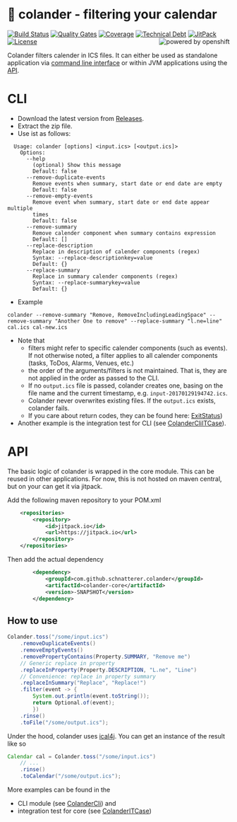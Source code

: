 # 📆 colander - filtering your calendar 

[![Build Status](https://jenkins.schnatterer.info/job/colander/job/develop//badge/icon)](https://jenkins.schnatterer.info/job/colander/job/develop/)
[![Quality Gates](https://sonarqube.schnatterer.info/api/badges/gate?key=info.schnatterer.colander:colander-parent)](http://sonarqube.schnatterer.info/dashboard?id=info.schnatterer.colander%3Acolander-parent&did=1)
[![Coverage](https://img.shields.io/sonar/https/sonarqube.schnatterer.info/info.schnatterer.colander:colander-parent/coverage.svg)](http://sonarqube.schnatterer.info/dashboard?id=info.schnatterer.colander%3Acolander-parent&did=1)
[![Technical Debt](https://img.shields.io/sonar/https/sonarqube.schnatterer.info/info.schnatterer.colander:colander-parent/tech_debt.svg)](http://sonarqube.schnatterer.info/dashboard?id=info.schnatterer.colander%3Acolander-parent&did=1)
[![JitPack](https://www.jitpack.io/v/schnatterer/colander.svg)](https://www.jitpack.io/#schnatterer/colander)
[![License](https://img.shields.io/github/license/schnatterer/colander.svg)](LICENSE)
[<img alt="powered by openshift" align="right" src="https://www.openshift.com/images/logos/powered_by_openshift.png"/>](https://www.openshift.com/)

Colander filters calender in ICS files. It can either be used as standalone application via [command line interface](#cli) or within 
JVM applications using the [API](#api). 

# CLI

* Download the latest version from [Releases](https://github.com/schnatterer/colander/releases).
* Extract the zip file.
* Use ist as follows:
```
  Usage: colander [options] <input.ics> [<output.ics]>
    Options:
      --help
        (optional) Show this message
        Default: false
      --remove-duplicate-events
        Remove events when summary, start date or end date are empty
        Default: false
      --remove-empty-events
        Remove event when summary, start date or end date appear multiple
        times
        Default: false
      --remove-summary
        Remove calender component when summary contains expression
        Default: []
      --replace-description
        Replace in description of calender components (regex)
        Syntax: --replace-descriptionkey=value
        Default: {}
      --replace-summary
        Replace in summary calender components (regex)
        Syntax: --replace-summarykey=value
        Default: {}

```
* Example 
```
colander --remove-summary "Remove, RemoveIncludingLeadingSpace" --remove-summary "Another One to remove" --replace-summary "l.ne=line" cal.ics cal-new.ics
```
* Note that 
  * filters might refer to specific calender components (such as events). If not otherwise noted, a filter applies to all calender components (tasks, ToDos, Alarms, Venues, etc.)
  * the order of the arguments/filters is not maintained. That is, they are not applied in the order as passed
to the CLI.
  * If no `output.ics` file is passed, colander creates one, basing on the file name and the current timestamp, e.g. `input-20170129194742.ics`.
  * Colander never overwrites existing files. If the `output.ics` exists, colander fails.
  * If you care about return codes, they can be found here: [ExitStatus](cli/src/main/java/info/schnatterer/colander/cli/ExitStatus.java))
* Another example is the integration test for CLI (see [ColanderCliITCase](cli/src/test/java/info/schnatterer/colander/cli/ColanderCliITCase.java)). 

# API

The basic logic of colander is wrapped in the core module. This can be reused in other applications.
For now, this is not hosted on maven central, but on your can get it via jitpack.

Add the following maven repository to your POM.xml

```xml
    <repositories>
        <repository>
            <id>jitpack.io</id>
            <url>https://jitpack.io</url>
        </repository>
    </repositories>
```

Then add the actual dependency

```xml
        <dependency>
            <groupId>com.github.schnatterer.colander</groupId>
            <artifactId>colander-core</artifactId>
            <version>-SNAPSHOT</version>
        </dependency>
```

## How to use

```java
Colander.toss("/some/input.ics")
    .removeDuplicateEvents()
    .removeEmptyEvents()
    .removePropertyContains(Property.SUMMARY, "Remove me")
    // Generic replace in property
    .replaceInProperty(Property.DESCRIPTION, "L.ne", "Line")
    // Convenience: replace in property summary
    .replaceInSummary("Replace", "Replace!")
    .filter(event -> {
        System.out.println(event.toString());
        return Optional.of(event);
        })
    .rinse()
    .toFile("/some/output.ics");
```

Under the hood, colander uses [ical4j](https://github.com/ical4j/ical4j). You can get an instance of the result like so 

```java
Calendar cal = Colander.toss("/some/input.ics")
    // ...
    .rinse()
    .toCalendar("/some/output.ics");
```

More examples can be found in the 
* CLI module (see [ColanderCli](cli/src/main/java/info/schnatterer/colander/cli/ColanderCli.java)) and
* integration test for core (see [ColanderITCase](core/src/test/java/info/schnatterer/colander/ColanderITCase.java))

